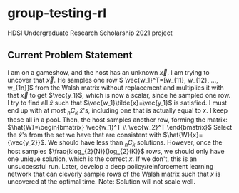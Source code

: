 # group-testing-rl
HDSI Undergraduate Research Scholarship 2021 project
## Current Problem Statement
I am on a gameshow, and the host has an unknown $\vec{x}$. I am trying to uncover that $\vec{x}$. He samples one row $ \vec{w_1}^T=[w_{11}, w_{12}, ..., w_{1n}]$ from the Walsh matrix without replacement and multiplies it with that $\vec{x}$ to get $\vec{y_1}$, which is now a scalar, since he sampled one row. I try to find all $\tilde{x}$ such that $\vec{w_1}\tilde{x}=\vec{y_1}$ is satisfied. I must end up with at most $_{n}C_{k}$ $\tilde{x}$'s, including one that is actually equal to $x$. I keep these all in a pool. Then, the host samples another row, forming the matrix:
$\hat{W}=\begin{bmatrix} \vec{w_1}^T \\ \vec{w_2}^T \end{bmatrix}$
Select the $\tilde{x}$'s from the set we have that are consistent with $\hat{W}{x}={\vec{y_2}}$. We should have less than $_{n}C_{k}$ solutions. However, once the host samples $\frac{klog_{2}(N)}{log_{2}(K)}$ rows, we should only have one unique solution, which is the correct $x$. If we don't, this is an unsuccessful run.
Later, develop a deep policy/reinforcement learning network that can cleverly sample rows of the Walsh matrix such that $x$ is uncovered at the optimal time.
Note: Solution will not scale well.
